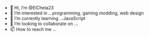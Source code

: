 - 👋 Hi, I’m @ElChela23
- 👀 I’m interested in ...programming, gaming modding, web design
- 🌱 I’m currently learning ...JavaScript
- 💞️ I’m looking to collaborate on ...
- 📫 How to reach me ...

<!---
ElChela23/ElChela23 is a ✨ special ✨ repository because its `README.md` (this file) appears on your GitHub profile.
You can click the Preview link to take a look at your changes.
--->

